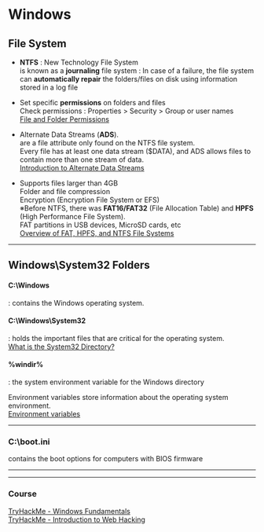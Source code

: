 # Windows

## File System

* **NTFS** : New Technology File System   
is known as a **journaling** file system : In case of a failure, the file system can **automatically repair** the folders/files on disk using information stored in a log file   


* Set specific **permissions** on folders and files   
Check permissions : Properties > Security > Group or user names    
[File and Folder Permissions](https://docs.microsoft.com/en-us/previous-versions/windows/it-pro/windows-2000-server/bb727008(v=technet.10)?redirectedfrom=MSDN)   
   

* Alternate Data Streams (**ADS**).   
are a file attribute only found on the NTFS file system.   
Every file has at least one data stream ($DATA), and ADS allows files to contain more than one stream of data.   
[Introduction to Alternate Data Streams](https://blog.malwarebytes.com/101/2015/07/introduction-to-alternate-data-streams/)   


* Supports files larger than 4GB   
Folder and file compression   
Encryption (Encryption File System or EFS)   
※Before NTFS, there was **FAT16/FAT32** (File Allocation Table) and **HPFS** (High Performance File System).    
FAT partitions in USB devices, MicroSD cards, etc   
[Overview of FAT, HPFS, and NTFS File Systems](https://docs.microsoft.com/en-us/troubleshoot/windows-client/backup-and-storage/fat-hpfs-and-ntfs-file-systems)   

---

## Windows\System32 Folders

#### C:\Windows 
: contains the Windows operating system.    

#### C:\Windows\System32 
: holds the important files that are critical for the operating system.   
[What is the System32 Directory?](https://www.howtogeek.com/346997/what-is-the-system32-directory-and-why-you-shouldnt-delete-it/)   


#### **%windir%** 
: the system  environment variable for the Windows directory   

Environment variables store information about the operating system environment.   
[Environment variables](https://docs.microsoft.com/en-us/powershell/module/microsoft.powershell.core/about/about_environment_variables?view=powershell-7.1)   

---

### C:\boot.ini

contains the boot options for computers with BIOS firmware


---
---

### Course
[TryHackMe - Windows Fundamentals](https://tryhackme.com/module/windows-fundamentals)  
[TryHackMe - Introduction to Web Hacking](https://tryhackme.com/module/intro-to-web-hacking)    
